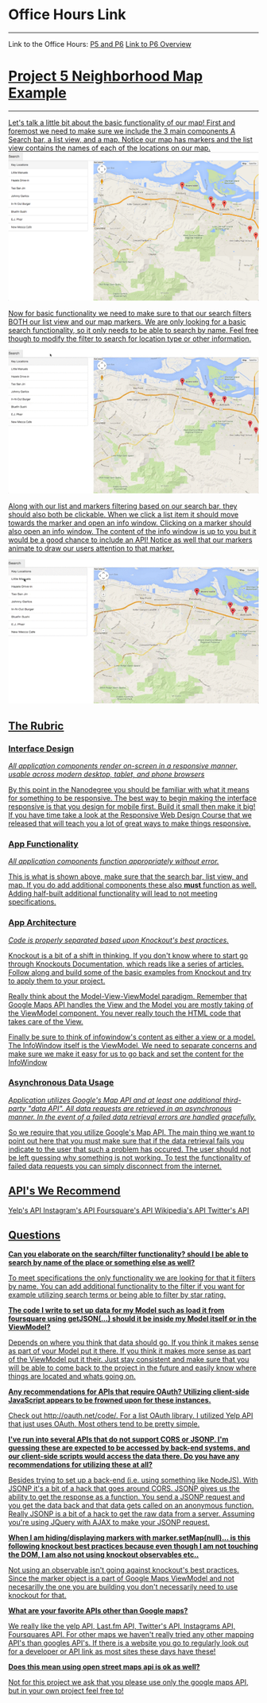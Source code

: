 <h1>Office Hours Link</h1>
<hr>
Link to the Office Hours: <a href="https://plus.google.com/u/0/events/cb3105iclo5391h3bfg805m9k3k?authkey=CKG-_pG1hN_cmwE">P5 and P6</a>
<a href="../../Javascript\ Testing/P6\ Overview/">Link to P6 Overview</a>
<h1><u>Project 5 Neighborhood Map Example<u></h1>
<hr>
Let's talk a little bit about the basic functionality of our map! First and foremost we need to make sure we include the 3 main components A Search bar, a list view, and a map. Notice our map has markers and the list view contains the names of each of the locations on our map.

<img src="images/basic-neighborhood-map.png" />

Now for basic functionality we need to make sure to that our search filters BOTH our list view and our map markers. We are only looking for a basic search functionality, so it only needs to be able to search by name. Feel free though to modify the filter to search for location type or other information. 

<img src="images/Search-Function-Map.gif"/>

Along with our list and markers filtering based on our search bar, they should also both be clickable. When we click a list item it should move towards the marker and open an info window. Clicking on a marker should also open an info window. The content of the info window is up to you but it would be a good chance to include an API! Notice as well that our markers animate to draw our users attention to that marker. 

<img src="images/List-Click-Marker-Click.gif" /> 


<h2><u>The Rubric</u></h2>
<h3>Interface Design</h3>
<i>All application components render on-screen in a responsive manner, usable across modern desktop, tablet, and phone browsers</i>

By this point in the Nanodegree you should be familiar with what it means for something to be responsive. The best way to begin making the interface responsive is that you design for mobile first. Build it small then make it big! If you have time take a look at the <a href="https://www.udacity.com/course/viewer#!/c-ud893-nd/l-3523969367/m-3551129148">Responsive Web Design Course</a> that we released that will teach you a lot of great ways to make things responsive. 

<h3>App Functionality</h3>
<i>All application components function appropriately without error.</i>

This is what is shown above, make sure that the search bar, list view, and map. If you do add additional components these also <b>must</b> function as well. Adding half-built additional functionality will lead to not meeting specifications.

<h3>App Architecture</h3>
<i>Code is properly separated based upon Knockout's best practices.</i>

Knockout is a bit of a shift in thinking. If you don't know where to start go through <a href="http://knockoutjs.com/documentation/introduction.html">Knockouts Documentation</a>, which reads like a series of articles. Follow along and build some of the basic examples from Knockout and try to apply them to your project. 

Really think about the Model-View-ViewModel paradigm. Remember that Google Maps API handles the View and the Model you are mostly taking of the ViewModel component. You never really touch the HTML code that takes care of the View. 

Finally be sure to think of infowindow's content as either a view or a model. The InfoWindow itself is the ViewModel. We need to separate concerns and make sure we make it easy for us to go back and set the content for the InfoWindow 

<h3>Asynchronous Data Usage</h3>
<i>Application utilizes Google's Map API and at least one additional third-party "data API". All data requests are retrieved in an asynchronous manner. In the event of a failed data retrieval errors are handled gracefully.</i>

So we require that you utilize Google's Map API. The main thing we want to point out here that you must make sure that if the data retrieval fails you indicate to the user that such a problem has occured. The user should not be left guessing why something is not working. To test the functionality of failed data requests you can simply disconnect from the internet.


<h2>API's We Recommend</h2>
<a href="http://www.yelp.com/developers/documentation">Yelp's API</a>
<a href="https://instagram.com/developer/">Instagram's API</a>
<a href="https://developer.foursquare.com/">Foursquare's API</a>
<a href="http://www.mediawiki.org/wiki/API:Main_page">Wikipedia's API</a>
<a href="https://dev.twitter.com/">Twitter's API</a>


<h2><u>Questions</u></h2>
<b>Can you elaborate on the search/filter functionality? should I be able to search by name of the place or something else as well?</b> 

To meet specifications the only functionality we are looking for that it filters by name. You can add additional functionality to the filter if you want for example utilizing search terms or being able to filter by star rating.

<b>The code I write to set up data for my Model such as load it from foursquare using getJSON(...) should it be inside my Model itself or in the ViewModel?</b>

Depends on where you think that data should go. If you think it makes sense as part of your Model put it there. If you think it makes more sense as part of the ViewModel put it their. Just stay consistent and make sure that you will be able to come back to the project in the future and easily know where things are located and whats going on.

<b>Any recommendations for APIs that require OAuth? Utilizing client-side JavaScript appears to be frowned upon for these instances.</b>

Check out <a href="http://oauth.net/code/">http://oauth.net/code/</a>. For a list OAuth library. I utilized Yelp API that just uses OAuth. Most others tend to be pretty simple. 

<b>I've run into several APIs that do not support CORS or JSONP. I'm guessing these are expected to be accessed by back-end systems, and our client-side scripts would access the data there. Do you have any recommendations for utilizing these at all?</b>

Besides trying to set up a back-end (i.e. using something like NodeJS). With JSONP it's a bit of a hack that goes around CORS. JSONP gives us the ability to get the response as a function. You send a JSONP request and you get the data back and that data gets called on an anonymous function. Really JSONP is a bit of a hack to get the raw data from a server. Assuming you're using JQuery with AJAX to make your JSONP request. 

<b>When I am hiding/displaying markers with marker.setMap(null)... is this following knockout best practices because even though I am not touching the DOM, I am also not using knockout observables etc..</b>

Not using an observable isn't going against knockout's best practices. Since the marker object is a part of Google Maps ViewModel and not necesarilly the one you are building you don't necessarily need to use knockout for that.

<b>What are your favorite APIs other than Google maps?</b>

We really like the yelp API, Last.fm API, Twitter's API, Instagrams API, Foursquares API. For other maps we haven't really tried any other mapping API's than googles API's. If there is a website you go to regularly look out for a developer or API link as most sites these days have these! 

<b>Does this mean using open street maps api is ok as well?</b> 

Not for this project we ask that you please use only the google maps API, but in your own project feel free to!